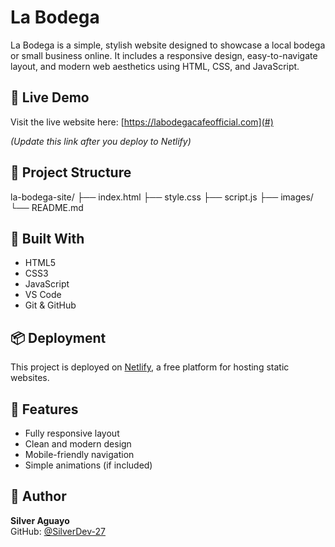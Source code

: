 # La Bodega

La Bodega is a simple, stylish website designed to showcase a local bodega or small business online. It includes a responsive design, easy-to-navigate layout, and modern web aesthetics using HTML, CSS, and JavaScript.

## 🚀 Live Demo

Visit the live website here: [https://labodegacafeofficial.com](#)

*(Update this link after you deploy to Netlify)*

## 📁 Project Structure

la-bodega-site/
├── index.html
├── style.css
├── script.js
├── images/
└── README.md

## 🔧 Built With

- HTML5
- CSS3
- JavaScript
- VS Code
- Git & GitHub

## 📦 Deployment

This project is deployed on [Netlify](https://netlify.com), a free platform for hosting static websites.

## 🧠 Features

- Fully responsive layout
- Clean and modern design
- Mobile-friendly navigation
- Simple animations (if included)


## 🙌 Author

**Silver Aguayo**  
GitHub: [@SilverDev-27](https://github.com/SilverDev-27)
